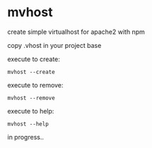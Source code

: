 # mvhost
create simple virtualhost for apache2 with npm

copy .vhost in your project base

execute to create:
```
mvhost --create
```

execute to remove:
```
mvhost --remove
```

execute to help:
```
mvhost --help
```

in progress..
